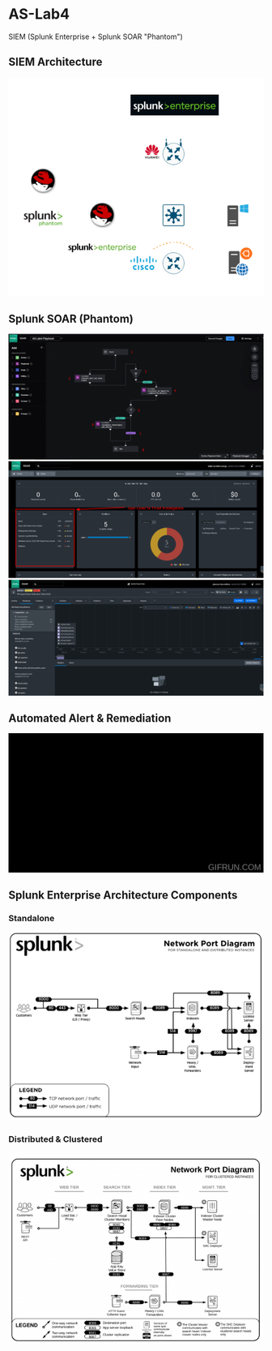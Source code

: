 # AS-Lab4
SIEM (Splunk Enterprise + Splunk SOAR "Phantom")

## SIEM Architecture
![SIEM_Architecture](https://raw.githubusercontent.com/husseinahmed-dev/AS-Lab4/main/SIEM_Architecture3.png)

## Splunk SOAR (Phantom)
![Splunk_SOAR](https://raw.githubusercontent.com/husseinahmed-dev/AS-Lab4/main/Figures/Figure-119.png)
![Splunk_SOAR2](https://raw.githubusercontent.com/husseinahmed-dev/AS-Lab4/main/Figures/Figure-111.png)
![Splunk_SOAR3](https://raw.githubusercontent.com/husseinahmed-dev/AS-Lab4/main/Figures/Figure-112.png)

## Automated Alert & Remediation
[![Video1](https://github.com/husseinahmed-dev/AS-Lab4/blob/main/Splunk_Enterprise__Automated_Alert_and_Remediation_Demo.gif)](https://youtu.be/fsYpNKeht9M)

## Splunk Enterprise Architecture Components
### Standalone
![Splunk_Architecture_Components](https://raw.githubusercontent.com/husseinahmed-dev/AS-Lab4/main/Figures/Figure-67.png)
### Distributed & Clustered
![Splunk_Architecture_Components2](https://raw.githubusercontent.com/husseinahmed-dev/AS-Lab4/main/Figures/Figure-68.png)
